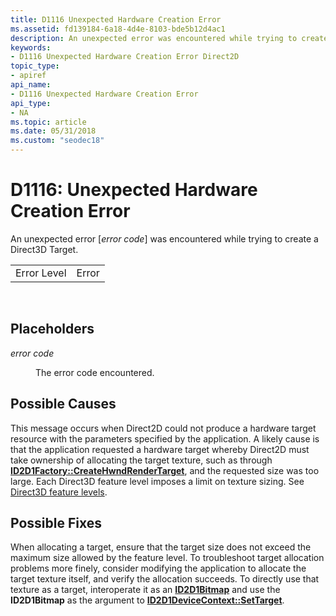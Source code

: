 ```yaml
---
title: D1116 Unexpected Hardware Creation Error
ms.assetid: fd139184-6a18-4d4e-8103-bde5b12d4ac1
description: An unexpected error was encountered while trying to create a Direct3D Target.
keywords:
- D1116 Unexpected Hardware Creation Error Direct2D
topic_type:
- apiref
api_name:
- D1116 Unexpected Hardware Creation Error
api_type:
- NA
ms.topic: article
ms.date: 05/31/2018
ms.custom: "seodec18"
---
```


# D1116: Unexpected Hardware Creation Error

An unexpected error \[*error code*\] was encountered while trying to create a Direct3D Target.



|             |       |
|-------------|-------|
| Error Level | Error |



 

## Placeholders

<dl> <dt>

<span id="error_code"></span><span id="ERROR_CODE"></span>*error code*
</dt> <dd>

The error code encountered.

</dd> </dl>

## Possible Causes

This message occurs when Direct2D could not produce a hardware target resource with the parameters specified by the application. A likely cause is that the application requested a hardware target whereby Direct2D must take ownership of allocating the target texture, such as through [**ID2D1Factory::CreateHwndRenderTarget**](/windows/desktop/dd371279(v=vs.85).aspx), and the requested size was too large. Each Direct3D feature level imposes a limit on texture sizing. See [Direct3D feature levels](https://msdn.microsoft.com/library/windows/apps/hh994923).

## Possible Fixes

When allocating a target, ensure that the target size does not exceed the maximum size allowed by the feature level. To troubleshoot target allocation problems more finely, consider modifying the application to allocate the target texture itself, and verify the allocation succeeds. To directly use that texture as a target, interoperate it as an [**ID2D1Bitmap**](https://msdn.microsoft.com/en-us/library/Dd371109(v=VS.85).aspx) and use the **ID2D1Bitmap** as the argument to [**ID2D1DeviceContext::SetTarget**](https://msdn.microsoft.com/en-us/library/Hh404533(v=VS.85).aspx).

 

 




